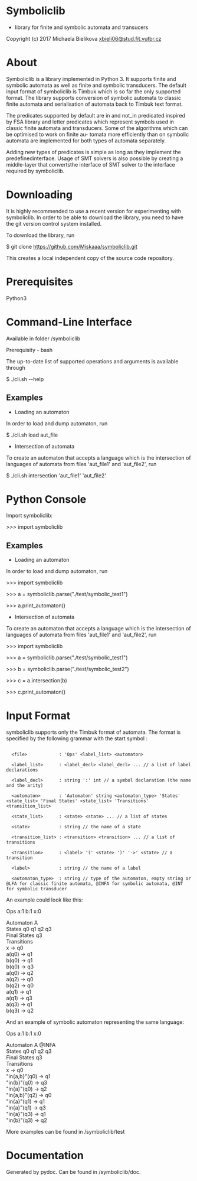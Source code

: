 
Symboliclib
=====

* library for finite and symbolic automata and transucers

Copyright (c) 2017  Michaela Bielikova <xbieli06@stud.fit.vutbr.cz>

About
=====

Symboliclib is a library implemented in Python 3. It supports finite and symbolic automata as well as finite and symbolic transducers. The default input format of symboliclib is Timbuk which is so far the only supported format. The library supports conversion of symbolic automata to classic finite automata and serialisation of automata back to Timbuk text format.

The predicates supported by default are in and not_in predicated inspired by FSA
library and letter predicates which represent symbols used in classic finite automata
and transducers. Some of the algorithms which can be optimised to work on finite au-
tomata more efficiently than on symbolic automata are implemented for both types of
automata separately.

Adding new types of predicates is simple as long as they implement the predefinedinterface. Usage of SMT solvers is also possible by creating a middle-layer that convertsthe interface of SMT solver to the interface required by symboliclib.

Downloading
===========

It is highly recommended to use a recent version for experimenting
with symboliclib. In order to be able to download the library, you need to have
the git version control system installed.

To download the library, run

  $ git clone https://github.com/Miskaaa/symboliclib.git

This creates a local independent copy of the source code repository.

Prerequisites
=============

Python3

Command-Line Interface
======================

Available in folder /symboliclib

Prerequisity - bash

The up-to-date list of supported operations and arguments is available through

  $ ./cli.sh --help

Examples
--------

* Loading an automaton

In order to load and dump automaton, run

  $ ./cli.sh load aut_file


* Intersection of automata

To create an automaton that accepts a language which is the intersection of languages
of automata from files 'aut_file1' and 'aut_file2', run

  $ ./cli.sh intersection 'aut_file1' 'aut_file2'

Python Console
======================

Import symboliclib:

\>>> import symboliclib

Examples
--------

* Loading an automaton

In order to load and dump automaton, run

\>>> import symboliclib

\>>> a = symboliclib.parse("./test/symbolic_test1")

\>>> a.print_automaton()


* Intersection of automata

To create an automaton that accepts a language which is the intersection of languages
of automata from files 'aut_file1' and 'aut_file2', run

\>>> import symboliclib

\>>> a = symboliclib.parse("./test/symbolic_test1")

\>>> b = symboliclib.parse("./test/symbolic_test2")

\>>> c = a.intersection(b)

\>>> c.print_automaton()

Input Format
============

symboliclib supports only the Timbuk format of automata. The format is
specified by the following grammar with the start symbol <file>:

~~~~~~~~~~~~~~~~~~~~~~~~~~~~~~~~~~~~~~~~~~~~~~~~~~~~~~~~~~~~~~~~~~~~~~~~~~~~~~~

  <file>            : 'Ops' <label_list> <automaton>

  <label_list>      : <label_decl> <label_decl> ... // a list of label declarations

  <label_decl>      : string ':' int // a symbol declaration (the name and the arity)

  <automaton>       : 'Automaton' string <automaton_type> 'States' <state_list> 'Final States' <state_list> 'Transitions' <transition_list>

  <state_list>      : <state> <state> ... // a list of states

  <state>           : string // the name of a state

  <transition_list> : <transition> <transition> ... // a list of transitions

  <transition>      : <label> '(' <state> ')' '->' <state> // a transition

  <label>           : string // the name of a label

  <automaton_type>  : string // type of the automaton, empty string or @LFA for classic finite automata, @INFA for symbolic automata, @INT for symbolic transducer

~~~~~~~~~~~~~~~~~~~~~~~~~~~~~~~~~~~~~~~~~~~~~~~~~~~~~~~~~~~~~~~~~~~~~~~~~~~~~~~

An example could look like this:

Ops a:1 b:1 x:0 

Automaton A  
States q0 q1 q2 q3   
Final States q3   
Transitions   
x -> q0   
a(q0) -> q1   
b(q0) -> q1   
b(q0) -> q3   
a(q0) -> q2   
a(q2) -> q0   
b(q2) -> q0   
a(q1) -> q1   
a(q1) -> q3   
a(q3) -> q1   
b(q3) -> q2   

And an example of symbolic automaton representing the same language:

Ops a:1 b:1 x:0 

Automaton A @INFA   
States q0 q1 q2 q3   
Final States q3   
Transitions   
x -> q0   
"in{a,b}"(q0) -> q1   
"in{b}"(q0) -> q3   
"in{a}"(q0) -> q2   
"in{a,b}"(q2) -> q0   
"in{a}"(q1) -> q1   
"in{a}"(q1) -> q3   
"in{a}"(q3) -> q1   
"in{b}"(q3) -> q2   

More examples can be found in /symboliclib/test

Documentation
============

Generated by pydoc. Can be found in /symboliclib/doc.

